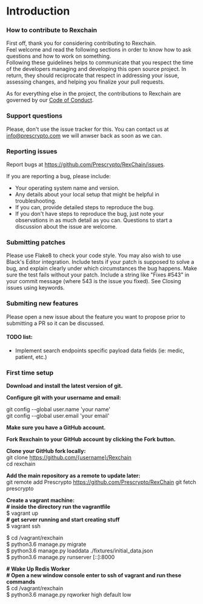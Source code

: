 # Introduction

### How to contribute to Rexchain

First off, thank you for considering contributing to Rexchain.  
Feel welcome and read the following sections in order to know how to ask questions and how to work on something.   
Following these guidelines helps to communicate that you respect the time of the developers managing and developing this open source project. In return, they should reciprocate that respect in addressing your issue, assessing changes, and helping you finalize your pull requests.

As for everything else in the project, the contributions to Rexchain are governed by our [Code of Conduct](https://github.com/Prescrypto/prescrypto_foss_code_of_conduct/blob/master/CODE_OF_CONDUCT.md).

### Support questions
Please, don't use the issue tracker for this. You can contact us at info@prescrypto.com we will anwser back as soon as we can.

### Reporting issues
Report bugs at https://github.com/Prescrypto/RexChain/issues.  

If you are reporting a bug, please include:
* Your operating system name and version.  
* Any details about your local setup that might be helpful in troubleshooting.  
* If you can, provide detailed steps to reproduce the bug.  
* If you don't have steps to reproduce the bug, just note your observations in as much detail as you can. Questions to start a discussion about the issue are welcome.  

### Submitting patches
Please use Flake8 to check your code style. You may also wish to use Black's Editor integration.
Include tests if your patch is supposed to solve a bug, and explain clearly under which circumstances the bug happens. Make sure the test fails without your patch.
Include a string like "Fixes #543" in your commit message (where 543 is the issue you fixed). See Closing issues using keywords.

### Submiting new features  
Please open a new issue about the feature you want to propose prior to submitting a PR so it can be discussed.
#### TODO list:
* Implement search endpoints specific payload data fields (ie: medic, patient, etc.)

### First time setup
__Download and install the latest version of git.__

__Configure git with your username and email:__

git config --global user.name 'your name'  
git config --global user.email 'your email'  

__Make sure you have a GitHub account.__  

__Fork Rexchain to your GitHub account by clicking the Fork button.__  

__Clone your GitHub fork locally:__    
git clone https://github.com/{username}/Rexchain  
cd rexchain  

__Add the main repository as a remote to update later:__  
git remote add Prescrypto https://github.com/Prescrypto/RexChain
git fetch prescrypto

__Create a vagrant machine:__  
__# inside the directory run the vagrantfile__  
$ vagrant up  
__# get server running and start creating stuff__  
$ vagrant ssh  

$ cd /vagrant/rexchain  
$ python3.6 manage.py migrate  
$ python3.6 manage.py loaddata ./fixtures/initial_data.json  
$ python3.6 manage.py runserver [::]:8000  

__# Wake Up Redis Worker__  
__# Open a new window console enter to ssh of vagrant and run these commands__  
$ cd /vagrant/rexchain  
$ python3.6 manage.py rqworker high default low  
  

